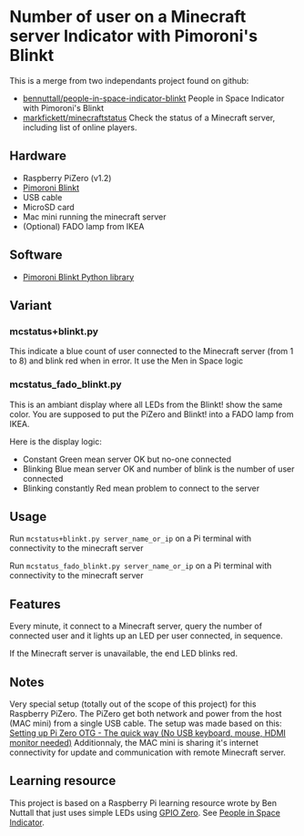 # Number of user on a Minecraft server Indicator with Pimoroni's Blinkt

This is a merge from two independants project found on github:
- [bennuttall/people-in-space-indicator-blinkt](https://github.com/bennuttall/people-in-space-indicator-blinkt) People in Space Indicator with Pimoroni's Blinkt
- [markfickett/minecraftstatus](https://github.com/markfickett/minecraftstatus)
Check the status of a Minecraft server, including list of online players.

## Hardware

- Raspberry PiZero (v1.2)
- [Pimoroni Blinkt](https://shop.pimoroni.com/products/blinkt)
- USB cable
- MicroSD card
- Mac mini running the minecraft server
- (Optional) FADO lamp from IKEA

## Software

- [Pimoroni Blinkt Python library](https://github.com/pimoroni/blinkt)

## Variant

### mcstatus+blinkt.py

This indicate a blue count of user connected to the Minecraft server (from 1 to 8) and blink red when in error. It use the Men in Space logic

### mcstatus_fado_blinkt.py

This is an ambiant display where all LEDs from the Blinkt! show the same color. You are supposed to put the PiZero and Blinkt! into a FADO lamp from IKEA.

Here is the display logic:
- Constant Green mean server OK but no-one connected
- Blinking Blue mean server OK and number of blink is the number of user connected
- Blinking constantly Red mean problem to connect to the server

## Usage

Run `mcstatus+blinkt.py server_name_or_ip` on a Pi terminal with connectivity to the minecraft server 

Run `mcstatus_fado_blinkt.py server_name_or_ip` on a Pi terminal with connectivity to the minecraft server 

## Features

Every minute, it connect to a Minecraft server, query the number of connected user and it lights up an LED per user connected, in sequence.

If the Minecraft server is unavailable, the end LED blinks red.

## Notes

Very special setup (totally out of the scope of this project) for this Raspberry PiZero.
The PiZero get both network and power from the host (MAC mini) from a single USB cable. The setup was made based on this: [Setting up Pi Zero OTG - The quick way (No USB keyboard, mouse, HDMI monitor needed)](http://blog.gbaman.info/?p=791)
Additionnaly, the MAC mini is sharing it's internet connectivity for update and communication with remote Minecraft server.

## Learning resource

This project is based on a Raspberry Pi learning resource wrote by Ben Nuttall that just uses simple LEDs using [GPIO Zero](http://gpiozero.readthedocs.io/). See [People in Space Indicator](https://www.raspberrypi.org/learning/people-in-space-indicator/).
